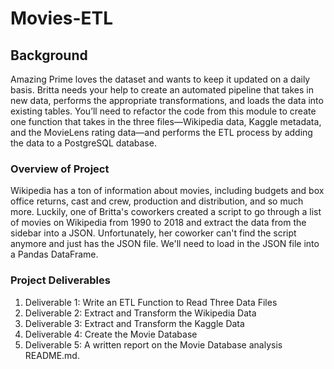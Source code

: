 # Movies-ETL

## Background

Amazing Prime loves the dataset and wants to keep it updated on a daily basis. Britta needs your help to create an automated pipeline that takes in new data, performs the appropriate transformations, and loads the data into existing tables. You’ll need to refactor the code from this module to create one function that takes in the three files—Wikipedia data, Kaggle metadata, and the MovieLens rating data—and performs the ETL process by adding the data to a PostgreSQL database.

### Overview of Project

 Wikipedia has a ton of information about movies, including budgets and box office returns, cast and crew, production and distribution, and so much more. Luckily, one of Britta's coworkers created a script to go through a list of movies on Wikipedia from 1990 to 2018 and extract the data from the sidebar into a JSON. Unfortunately, her coworker can't find the script anymore and just has the JSON file. We'll need to load in the JSON file into a Pandas DataFrame.
 
 ### Project Deliverables
 
 1. Deliverable 1: Write an ETL Function to Read Three Data Files
 2. Deliverable 2: Extract and Transform the Wikipedia Data
 3. Deliverable 3: Extract and Transform the Kaggle Data
 4. Deliverable 4: Create the Movie Database
 5. Deliverable 5: A written report on the Movie Database analysis README.md.
 
 

